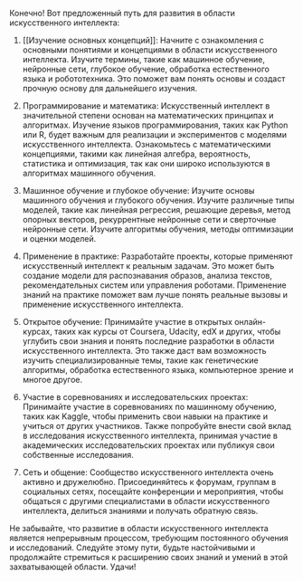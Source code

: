 Конечно! Вот предложенный путь для развития в области искусственного интеллекта:

1. [[Изучение основных концепций]]: Начните с ознакомления с основными понятиями и концепциями в области искусственного интеллекта. Изучите термины, такие как машинное обучение, нейронные сети, глубокое обучение, обработка естественного языка и робототехника. Это поможет вам понять основы и создаст прочную основу для дальнейшего изучения.

2. Программирование и математика: Искусственный интеллект в значительной степени основан на математических принципах и алгоритмах. Изучение языков программирования, таких как Python или R, будет важным для реализации и экспериментов с моделями искусственного интеллекта. Ознакомьтесь с математическими концепциями, такими как линейная алгебра, вероятность, статистика и оптимизация, так как они широко используются в алгоритмах машинного обучения.

3. Машинное обучение и глубокое обучение: Изучите основы машинного обучения и глубокого обучения. Изучите различные типы моделей, такие как линейная регрессия, решающие деревья, метод опорных векторов, рекуррентные нейронные сети и сверточные нейронные сети. Изучите алгоритмы обучения, методы оптимизации и оценки моделей.

4. Применение в практике: Разработайте проекты, которые применяют искусственный интеллект к реальным задачам. Это может быть создание модели для распознавания образов, анализа текстов, рекомендательных систем или управления роботами. Применение знаний на практике поможет вам лучше понять реальные вызовы и применение искусственного интеллекта.

5. Открытое обучение: Принимайте участие в открытых онлайн-курсах, таких как курсы от Coursera, Udacity, edX и других, чтобы углубить свои знания и понять последние разработки в области искусственного интеллекта. Это также даст вам возможность изучить специализированные темы, такие как генетические алгоритмы, обработка естественного языка, компьютерное зрение и многое другое.

6. Участие в соревнованиях и исследовательских проектах: Принимайте участие в соревнованиях по машинному обучению, таких как Kaggle, чтобы применить свои навыки на практике и учиться от других участников. Также попробуйте внести свой вклад в исследования искусственного интеллекта, принимая участие в академических исследовательских проектах или публикуя свои собственные исследования.

7. Сеть и общение: Сообщество искусственного интеллекта очень активно и дружелюбно. Присоединяйтесь к форумам, группам в социальных сетях, посещайте конференции и мероприятия, чтобы общаться с другими специалистами в области искусственного интеллекта, делиться знаниями и получать обратную связь.

Не забывайте, что развитие в области искусственного интеллекта является непрерывным процессом, требующим постоянного обучения и исследований. Следуйте этому пути, будьте настойчивыми и продолжайте стремиться к расширению своих знаний и умений в этой захватывающей области. Удачи!